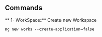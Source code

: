 ## Commands
** 1- WorkSpace:** Create new Workspace
```
ng new works --create-application=false
```
